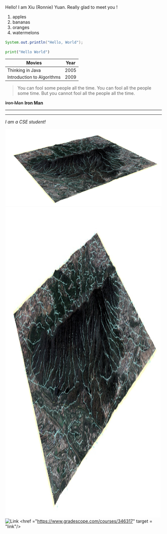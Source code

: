 Hello! I am Xiu (Ronnie) Yuan. 
Really glad to meet you !

1. apples
2. bananas
3. oranges
4. watermelons

``` java
System.out.println("Hello, World");
```

```python
print("Hello World")
```

|Movies|Year|
|--|--|
|Thinking in Java|2005|
|Introduction to Algorithms|2009|


>You can fool some people all the time. You can fool all the people some time. But you cannot fool all the people all the time.

~~Iron Man~~
**Iron Man**

______

___

*I am a CSE student!*

![image](B84BD6F5-8CE4-4649-A9AB-CD61F20927FA_1_105_c.jpeg)
<img src = "B84BD6F5-8CE4-4649-A9AB-CD61F20927FA_1_105_c.jpeg" width = "500" height = "1000"/>
![Link]("https://www.gradescope.com/courses/346317")
<href ="https://www.gradescope.com/courses/346317" target = "link"/>
